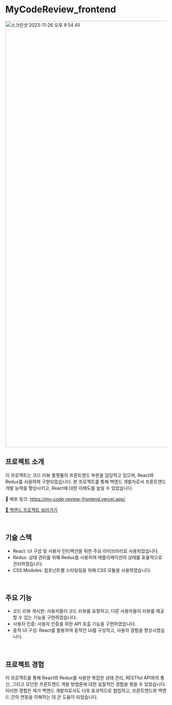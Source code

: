 # MyCodeReview_frontend

<img width="1328" alt="스크린샷 2023-11-26 오후 9 54 45" src="https://github.com/Seung-IL-Bang/MyCodeReview_frontend/assets/87510898/4a27af47-55e4-441b-b83a-f00cabf981ea">


## 프로젝트 소개
이 프로젝트는 코드 리뷰 플랫폼의 프론트엔드 부분을 담당하고 있으며, React와 Redux를 사용하여 구현되었습니다. 본 프로젝트를 통해 백엔드 개발자로서 프론트엔드 개발 능력을 향상시키고, React에 대한 이해도를 높일 수 있었습니다.

📎 배포 링크: https://my-code-review-frontend.vercel.app/

[🚀 백엔드 프로젝트 보러가기](https://github.com/Seung-IL-Bang/MyCodeReview_backend)

<br/>

## 기술 스택
- React: UI 구성 및 사용자 인터랙션을 위한 주요 라이브러리로 사용되었습니다.
- Redux: 상태 관리를 위해 Redux를 사용하여 애플리케이션의 상태를 효율적으로 관리하였습니다.
- CSS Modules: 컴포넌트별 스타일링을 위해 CSS 모듈을 사용하였습니다.

<br/>

## 주요 기능
- 코드 리뷰 게시판: 사용자들이 코드 리뷰를 요청하고, 다른 사용자들이 리뷰를 제공할 수 있는 기능을 구현하였습니다.
- 사용자 인증: 사용자 인증을 위한 API 호출 기능을 구현하였습니다.
- 동적 UI 구성: React를 활용하여 동적인 UI를 구성하고, 사용자 경험을 향상시켰습니다.

<br/>

## 프로젝트 경험
이 프로젝트를 통해 React와 Redux를 사용한 복잡한 상태 관리, RESTful API와의 통신, 그리고 모던한 프론트엔드 개발 방법론에 대한 실질적인 경험을 쌓을 수 있었습니다. 이러한 경험은 제가 백엔드 개발자로서도 더욱 효과적으로 협업하고, 프론트엔드와 백엔드 간의 연동을 이해하는 데 큰 도움이 되었습니다.
